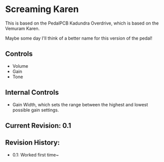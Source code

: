 # Screaming Karen

This is based on the PedalPCB Kadundra Overdrive, which is based on the Vemuram Karen.

Maybe some day I'll think of a better name for this version of the pedal!

## Controls

* Volume
* Gain
* Tone

## Internal Controls

* Gain Width, which sets the range between the highest and lowest possible gain settings.

## Current Revision: 0.1

## Revision History:

* 0.1:  Worked first time~

